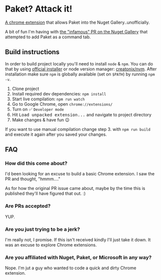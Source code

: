 # Paket? Attack it!
[A chrome extension](https://chrome.google.com/webstore/detail/paket-attaket/cahelnnmpipkglekhnoagfjgnelmeakd) that allows Paket into the Nuget Gallery..unofficially.

A bit of fun I'm having with [the "infamous" PR on the Nuget Gallery](https://github.com/NuGet/NuGetGallery/pull/4437) that attempted to add Paket as a command tab.

## Build instructions

In order to build project locally you'll need to install `node` & `npm`. You can do that by using [official installer](https://nodejs.org/en/) or node version manager: [creatonix/nvm](https://github.com/creatonix/nvm).
After installation make sure `npm` is globally available (set on `$PATH`) by running `npm -v`.

1. Clone project
2. Install required dev dependencies: `npm install`
3. Start live compilation: `npm run watch`
4. Go to Google Chrome, open `chrome://extensions/`
5. Turn on :white_check_mark: `Developer mode`
6. Hit <kbd>Load unpacked extension...</kbd> and navigate to project directory
7. Make changes & have fun :wink:

If you want to use manual compilation change step 3. with `npm run build` and execute it again after you saved your changes.

## FAQ

### How did this come about?
I'd been looking for an excuse to build a basic Chrome extension. I saw the PR and thought, "hmmm...."

As for how the original PR issue came about, maybe by the time this is published they'll have figured that out. :)

### Are PRs accepted?
YUP.

### Are you just trying to be a jerk?
I'm really not, I promise. If this isn't received kindly I'll just take it down. It was an excuse to explore Chrome extensions.

### Are you affiliated with Nuget, Paket, or Microsoft in any way?
Nope. I'm jut a guy who wanted to code a quick and dirty Chrome extension.
